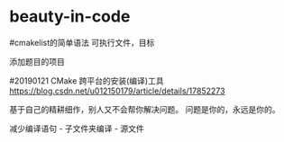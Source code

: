 # beauty-in-code

#cmakelist的简单语法
可执行文件，目标

添加题目的项目

#20190121
CMake 跨平台的安装(编译)工具
https://blog.csdn.net/u012150179/article/details/17852273

基于自己的精耕细作，别人又不会帮你解决问题。
问题是你的，永远是你的。

减少编译语句 - 子文件夹编译 - 源文件
